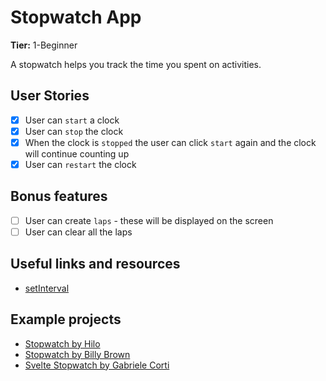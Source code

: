 # Stopwatch App

**Tier:** 1-Beginner

A stopwatch helps you track the time you spent on activities.

## User Stories

-   [x] User can `start` a clock
-   [x] User can `stop` the clock
-   [x] When the clock is `stopped` the user can click `start` again and the clock will continue counting up
-   [x] User can `restart` the clock

## Bonus features

-   [ ] User can create `laps` - these will be displayed on the screen
-   [ ] User can clear all the laps

## Useful links and resources

-   [setInterval](https://www.w3schools.com/jsref/met_win_setinterval.asp)

## Example projects

-   [Stopwatch by Hilo](https://codepen.io/hilotacker/pen/ONZWoX)
-   [Stopwatch by Billy Brown](https://codepen.io/_Billy_Brown/pen/dbJeh)
-   [Svelte Stopwatch by Gabriele Corti](https://codepen.io/borntofrappe/pen/KKKPZZg)